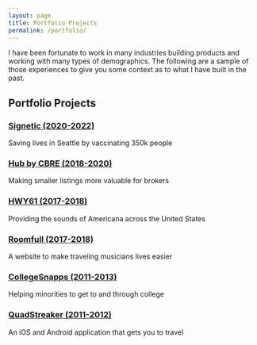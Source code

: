 ```yaml
---
layout: page
title: Portfolio Projects
permalink: /portfolio/
---
```


I have been fortunate to work in many industries building products and working with many types of demographics. The following are a sample of those experiences to give you some context as to what I have built in the past. 

## Portfolio Projects

<div class="portfolio-timeline">
  <div class="portfolio-item">
    <h3><a href="/portfolio/projects/signetic.html">Signetic (2020-2022)</a></h3>
    <p class="portfolio-meta">Saving lives in Seattle by vaccinating 350k people</p>
  </div>

  <div class="portfolio-item">
    <h3><a href="/portfolio/projects/hub.html">Hub by CBRE (2018-2020)</a></h3>
    <p class="portfolio-meta">Making smaller listings more valuable for brokers</p>
  </div>

  <div class="portfolio-item">
    <h3><a href="/portfolio/projects/hwy61.html">HWY61 (2017-2018)</a></h3>
    <p class="portfolio-meta">Providing the sounds of Americana across the United States</p>
  </div>

  <div class="portfolio-item">
    <h3><a href="/portfolio/projects/roomfull.html">Roomfull (2017-2018)</a></h3>
    <p class="portfolio-meta">A website to make traveling musicians lives easier</p>
  </div>

  <div class="portfolio-item">
    <h3><a href="/portfolio/projects/collegesnapps.html">CollegeSnapps (2011-2013)</a></h3>
    <p class="portfolio-meta">Helping minorities to get to and through college</p>
  </div>

  <div class="portfolio-item">
    <h3><a href="/portfolio/projects/quadstreaker.html">QuadStreaker (2011-2012)</a></h3>
    <p class="portfolio-meta">An iOS and Android application that gets you to travel</p>
  </div>
</div>

